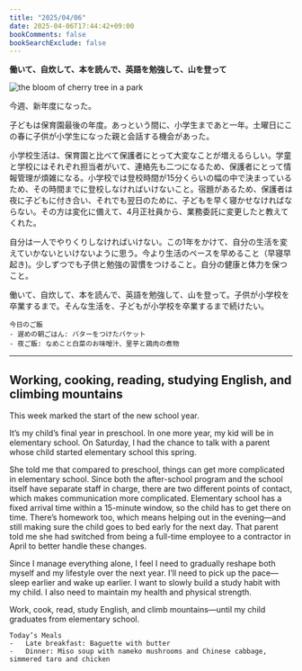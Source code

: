 ```yaml
---
title: "2025/04/06"
date: 2025-04-06T17:44:42+09:00
bookComments: false
bookSearchExclude: false
---
```


**働いて、自炊して、本を読んで、英語を勉強して、山を登って**

![the bloom of cherry tree in a park](https://ukitazume.github.io/diary/posts/IMG_1504.jpg)


今週、新年度になった。

子どもは保育園最後の年度。あっという間に、小学生まであと一年。土曜日にこの春に子供が小学生になった親と会話する機会があった。

小学校生活は、保育園と比べて保護者にとって大変なことが増えるらしい。学童と学校にはそれぞれ担当者がいて、連絡先も二つになるため、保護者にとって情報管理が煩雑になる。小学校では登校時間が15分くらいの幅の中で決まっているため、その時間までに登校しなければいけないこと。宿題があるため、保護者は夜に子どもに付き合い、それでも翌日のために、子どもを早く寝かせなければならない。その方は変化に備えて、4月正社員から、業務委託に変更したと教えてくれた。

自分は一人でやりくりしなければいけない。この1年をかけて、自分の生活を変えていかないといけないように思う。今より生活のペースを早めること（早寝早起き)。少しずつでも子供と勉強の習慣をつけること。自分の健康と体力を保つこと。

働いて、自炊して、本を読んで、英語を勉強して、山を登って。子供が小学校を卒業するまで。そんな生活を、子どもが小学校を卒業するまで続けたい。


	今日のご飯
	- 遅めの朝ごはん: バターをつけたバケット
	- 夜ご飯: なめこと白菜のお味噌汁、里芋と鶏肉の煮物


---
## Working, cooking, reading, studying English, and climbing mountains


This week marked the start of the new school year.

It’s my child’s final year in preschool. In one more year, my kid will be in elementary school. On Saturday, I had the chance to talk with a parent whose child started elementary school this spring.

She told me that compared to preschool, things can get more complicated in elementary school. Since both the after-school program and the school itself have separate staff in charge, there are two different points of contact, which makes communication more complicated. Elementary school has a fixed arrival time within a 15-minute window, so the child has to get there on time. There’s homework too, which means helping out in the evening—and still making sure the child goes to bed early for the next day. That parent told me she had switched from being a full-time employee to a contractor in April to better handle these changes.

Since I manage everything alone, I feel I need to gradually reshape both myself and my lifestyle over the next year. I’ll need to pick up the pace—sleep earlier and wake up earlier. I want to slowly build a study habit with my child. I also need to maintain my health and physical strength. 

Work, cook, read, study English, and climb mountains—until my child graduates from elementary school.




	Today’s Meals
	-	Late breakfast: Baguette with butter
	-	Dinner: Miso soup with nameko mushrooms and Chinese cabbage, simmered taro and chicken
	


